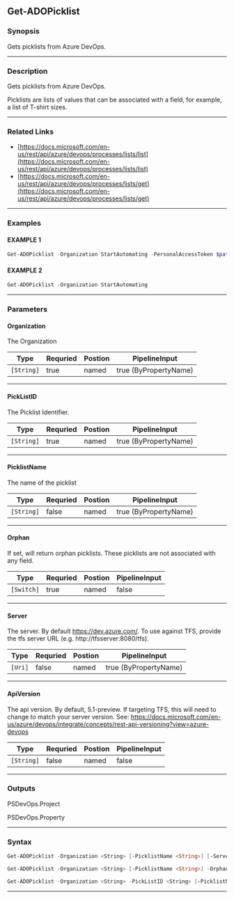 
Get-ADOPicklist
---------------
### Synopsis
Gets picklists from Azure DevOps.

---
### Description

Gets picklists from Azure DevOps.

Picklists are lists of values that can be associated with a field, for example, a list of T-shirt sizes.

---
### Related Links
* [https://docs.microsoft.com/en-us/rest/api/azure/devops/processes/lists/list](https://docs.microsoft.com/en-us/rest/api/azure/devops/processes/lists/list)
* [https://docs.microsoft.com/en-us/rest/api/azure/devops/processes/lists/get](https://docs.microsoft.com/en-us/rest/api/azure/devops/processes/lists/get)
---
### Examples
#### EXAMPLE 1
```PowerShell
Get-ADOPicklist -Organization StartAutomating -PersonalAccessToken $pat
```

#### EXAMPLE 2
```PowerShell
Get-ADOPicklist -Organization StartAutomating
```

---
### Parameters
#### **Organization**

The Organization



|Type          |Requried|Postion|PipelineInput        |
|--------------|--------|-------|---------------------|
|```[String]```|true    |named  |true (ByPropertyName)|
---
#### **PickListID**

The Picklist Identifier.



|Type          |Requried|Postion|PipelineInput        |
|--------------|--------|-------|---------------------|
|```[String]```|true    |named  |true (ByPropertyName)|
---
#### **PicklistName**

The name of the picklist



|Type          |Requried|Postion|PipelineInput        |
|--------------|--------|-------|---------------------|
|```[String]```|false   |named  |true (ByPropertyName)|
---
#### **Orphan**

If set, will return orphan picklists.  These picklists are not associated with any field.



|Type          |Requried|Postion|PipelineInput|
|--------------|--------|-------|-------------|
|```[Switch]```|true    |named  |false        |
---
#### **Server**

The server.  By default https://dev.azure.com/.
To use against TFS, provide the tfs server URL (e.g. http://tfsserver:8080/tfs).



|Type       |Requried|Postion|PipelineInput        |
|-----------|--------|-------|---------------------|
|```[Uri]```|false   |named  |true (ByPropertyName)|
---
#### **ApiVersion**

The api version.  By default, 5.1-preview.
If targeting TFS, this will need to change to match your server version.
See: https://docs.microsoft.com/en-us/azure/devops/integrate/concepts/rest-api-versioning?view=azure-devops



|Type          |Requried|Postion|PipelineInput|
|--------------|--------|-------|-------------|
|```[String]```|false   |named  |false        |
---
### Outputs
PSDevOps.Project


PSDevOps.Property


---
### Syntax
```PowerShell
Get-ADOPicklist -Organization <String> [-PicklistName <String>] [-Server <Uri>] [-ApiVersion <String>] [<CommonParameters>]
```
```PowerShell
Get-ADOPicklist -Organization <String> [-PicklistName <String>] -Orphan [-Server <Uri>] [-ApiVersion <String>] [<CommonParameters>]
```
```PowerShell
Get-ADOPicklist -Organization <String> -PickListID <String> [-PicklistName <String>] [-Server <Uri>] [-ApiVersion <String>] [<CommonParameters>]
```
---


